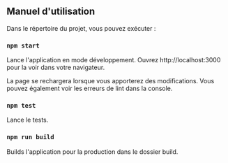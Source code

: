 ## Manuel d'utilisation

Dans le répertoire du projet, vous pouvez exécuter :

### `npm start`

Lance l'application en mode développement.
Ouvrez http://localhost:3000 pour la voir dans votre navigateur.

La page se rechargera lorsque vous apporterez des modifications.
Vous pouvez également voir les erreurs de lint dans la console.

### `npm test`

Lance le tests.

### `npm run build`

Builds l'application pour la production dans le dossier build.
